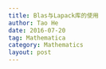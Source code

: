 ```yaml
---
title: Blas与Lapack库的使用
author: Tao He
date: 2016-07-20
tag: Mathematica
category: Mathematics
layout: post
---
```


